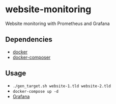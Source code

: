# website-monitoring
Website monitoring with Prometheus and Grafana

## Dependencies

* [docker](https://docs.docker.com/install/)
* [docker-composer](https://docs.docker.com/compose/install/)

## Usage

* `./gen_target.sh website-1.tld website-2.tld`
* `docker-compose up -d`
* [Grafana](http://localhost:3000/d/HiWYTqDGp/website-monitoring)
